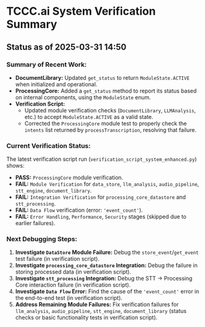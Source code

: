 # TCCC.ai System Verification Summary

## Status as of 2025-03-31 14:50

### Summary of Recent Work:

*   **DocumentLibrary:** Updated `get_status` to return `ModuleState.ACTIVE` when initialized and operational.
*   **ProcessingCore:** Added a `get_status` method to report its status based on internal components, using the `ModuleState` enum.
*   **Verification Script:**
    *   Updated module verification checks (`DocumentLibrary`, `LLMAnalysis`, etc.) to accept `ModuleState.ACTIVE` as a valid state.
    *   Corrected the `ProcessingCore` module test to properly check the `intents` list returned by `processTranscription`, resolving that failure.

### Current Verification Status:

The latest verification script run (`verification_script_system_enhanced.py`) shows:

*   **PASS:** `ProcessingCore` module verification.
*   **FAIL:** `Module Verification` for `data_store`, `llm_analysis`, `audio_pipeline`, `stt_engine`, `document_library`.
*   **FAIL:** `Integration Verification` for `processing_core_datastore` and `stt_processing`.
*   **FAIL:** `Data Flow` verification (error: `'event_count'`).
*   **FAIL:** `Error Handling`, `Performance`, `Security` stages (skipped due to earlier failures).

### Next Debugging Steps:

1.  **Investigate `DataStore` Module Failure:** Debug the `store_event`/`get_event` test failure (in verification script).
2.  **Investigate `processing_core_datastore` Integration:** Debug the failure in storing processed data (in verification script).
3.  **Investigate `stt_processing` Integration:** Debug the STT -> Processing Core interaction failure (in verification script).
4.  **Investigate `Data Flow` Error:** Find the cause of the `'event_count'` error in the end-to-end test (in verification script).
5.  **Address Remaining Module Failures:** Fix verification failures for `llm_analysis`, `audio_pipeline`, `stt_engine`, `document_library` (status checks or basic functionality tests in verification script).

